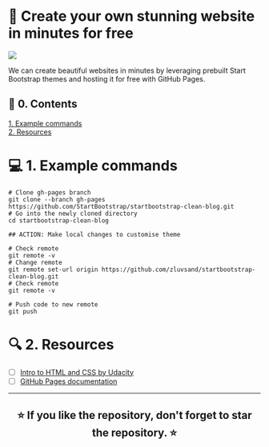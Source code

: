 # 🎨 Create your own stunning website in minutes for free
<a href="https://medium.com/towards-data-science/create-your-own-stunning-website-in-minutes-for-free-63f0f7c75bf">
    <img src="https://img.shields.io/badge/READ ON MEDIUM-12100E?logo=medium&color=000&logoColor=white" />
</a>

We can create beautiful websites in minutes by leveraging prebuilt Start Bootstrap themes and hosting it for free with GitHub Pages.

## 📜 0. Contents
[1. Example commands](#example-commands)<br>
[2. Resources](#resources)<br>

<a name="example-commands"></a>
# 💻  1. Example commands

```
# Clone gh-pages branch
git clone --branch gh-pages https://github.com/StartBootstrap/startbootstrap-clean-blog.git
# Go into the newly cloned directory
cd startbootstrap-clean-blog

## ACTION: Make local changes to customise theme

# Check remote
git remote -v
# Change remote
git remote set-url origin https://github.com/zluvsand/startbootstrap-clean-blog.git
# Check remote
git remote -v

# Push code to new remote
git push
```
<a name="resources"></a>
# 🔍 2. Resources
- [ ] [Intro to HTML and CSS by Udacity](https://www.udacity.com/course/intro-to-html-and-css--ud001)
- [ ] [GitHub Pages documentation](https://docs.github.com/en/pages)

---
<h2 align="center">⭐ If you like the repository, don't forget to star the repository. ⭐</h2> 
